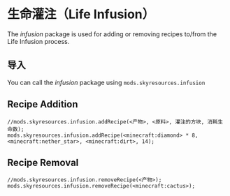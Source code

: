 # 生命灌注（Life Infusion）
The *infusion* package is used for adding or removing recipes to/from the Life Infusion process.

## 导入
You can call the *infusion* package using `mods.skyresources.infusion`

## Recipe Addition

```zenscript
//mods.skyresources.infusion.addRecipe(<产物>, <原料>, 灌注的方块, 消耗生命数);
mods.skyresources.infusion.addRecipe(<minecraft:diamond> * 8, <minecraft:nether_star>, <minecraft:dirt>, 14);
```

## Recipe Removal

```zenscript
//mods.skyresources.infusion.removeRecipe(<产物>);
mods.skyresources.infusion.removeRecipe(<minecraft:cactus>);
```